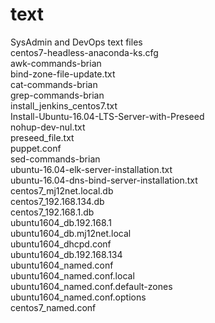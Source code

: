 # text
SysAdmin and DevOps text files  
centos7-headless-anaconda-ks.cfg  
awk-commands-brian  
bind-zone-file-update.txt  
cat-commands-brian  
grep-commands-brian  
install_jenkins_centos7.txt  
Install-Ubuntu-16.04-LTS-Server-with-Preseed  
nohup-dev-nul.txt  
preseed_file.txt  
puppet.conf  
sed-commands-brian  
ubuntu-16.04-elk-server-installation.txt  
ubuntu-16.04-dns-bind-server-installation.txt  
centos7_mj12net.local.db  
centos7_192.168.134.db  
centos7_192.168.1.db  
ubuntu1604_db.192.168.1  	
ubuntu1604_db.mj12net.local   
ubuntu1604_dhcpd.conf  	
ubuntu1604_db.192.168.134  	
ubuntu1604_named.conf  	
ubuntu1604_named.conf.local  	
ubuntu1604_named.conf.default-zones  	
ubuntu1604_named.conf.options  
centos7_named.conf
